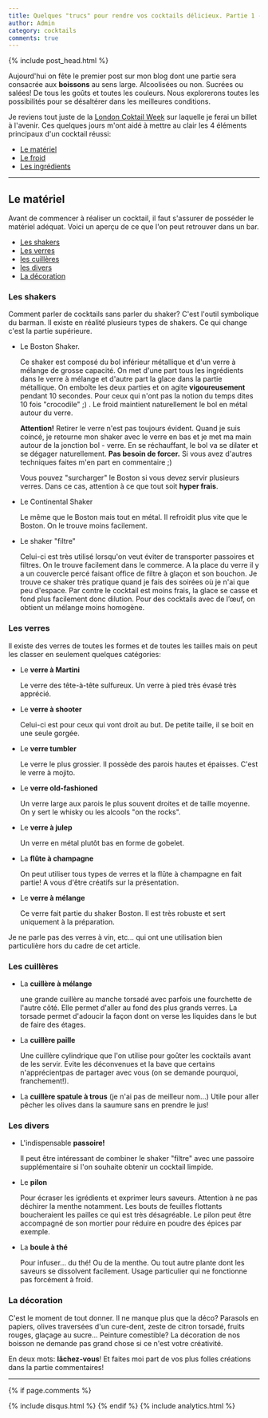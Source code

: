 ```yaml
---
title: Quelques "trucs" pour rendre vos cocktails délicieux. Partie 1 - Le matériel
author: Admin
category: cocktails
comments: true
---
```


{% include post_head.html %}

Aujourd'hui on fête le premier post sur mon blog dont une partie sera consacrée aux **boissons** au sens large. Alcoolisées ou non. Sucrées ou salées! De tous les goûts et toutes les couleurs. Nous explorerons toutes les possibilités pour se désaltérer dans les meilleures conditions.

Je reviens tout juste de la [London Coktail Week](https://drinkup.london/cocktailweek/) sur laquelle je ferai un billet à l'avenir. Ces quelques jours m'ont aidé à mettre au clair les 4 éléments principaux d'un cocktail réussi:

- [Le matériel](#le-materiel)
- [Le froid](#)
- [Les ingrédients](#)

---

## Le matériel <a id="le-materiel"></a>
Avant de commencer à réaliser un cocktail, il faut s'assurer de posséder le matériel adéquat. Voici un aperçu de ce que l'on peut retrouver dans un bar.

- [Les shakers](#les-shakers)
- [Les verres](#les-verres)
- [les cuillères](#les-cuilleres)
- [les divers](#divers)
- [La décoration](#la-decoration)

### Les shakers <a id="les-shakers"></a>
Comment parler de cocktails sans parler du shaker? C'est l'outil symbolique du barman. Il existe en réalité plusieurs types de shakers. Ce qui change c'est la partie supérieure.

- Le Boston Shaker.

  Ce shaker est composé du bol inférieur métallique et d'un verre à mélange de grosse capacité. On met d'une part tous les ingrédients dans le verre à mélange et d'autre part la glace dans la partie métallique. On emboîte les deux parties et on agite **vigoureusement** pendant 10 secondes. Pour ceux qui n'ont pas la notion du temps dites 10 fois "crocodile" ;) . Le froid maintient naturellement le bol en métal autour du verre.
  
  **Attention!** Retirer le verre n'est pas toujours évident. Quand je suis coincé, je retourne mon shaker avec le verre en bas et je met ma main autour de la jonction bol - verre. En se réchauffant, le bol va se dilater et se dégager naturellement. **Pas besoin de forcer.** Si vous avez d'autres techniques faites m'en part en commentaire ;)
  
  Vous pouvez "surcharger" le Boston si vous devez servir plusieurs verres. Dans ce cas, attention à ce que tout soit **hyper frais**.
   
- Le Continental Shaker

  Le même que le Boston mais tout en métal. Il refroidit plus vite que le Boston. On le trouve moins facilement.
  
- Le shaker "filtre"

  Celui-ci est très utilisé lorsqu'on veut éviter de transporter passoires et filtres. On le trouve facilement dans le commerce. A la place du verre il y a un couvercle percé faisant office de filtre à glaçon et son bouchon.
  Je trouve ce shaker très pratique quand je fais des soirées où je n'ai que peu d'espace. Par contre le cocktail est moins frais, la glace se casse et fond plus facilement donc dilution. Pour des cocktails avec de l’œuf, on obtient un mélange moins homogène.

### Les verres <a id="les-verres"></a>
Il existe des verres de toutes les formes et de toutes les tailles mais on peut les classer en seulement quelques catégories:

- Le **verre à Martini**
  
  Le verre des tête-à-tête sulfureux. Un verre à pied très évasé très apprécié. 

- Le **verre à shooter**

  Celui-ci est pour ceux qui vont droit au but. De petite taille, il se boit en une seule gorgée.

- Le **verre tumbler**

  Le verre le plus grossier. Il possède des parois hautes et épaisses. C'est le verre à mojito.

- Le **verre old-fashioned**

  Un verre large aux parois le plus souvent droites et de taille moyenne. On y sert le whisky ou les alcools "on the rocks".

- Le **verre à julep**
  
  Un verre en métal plutôt bas en forme de gobelet.

- La **flûte à champagne**

  On peut utiliser tous types de verres et la flûte à champagne en fait partie! A vous d'être créatifs sur la présentation.

- Le **verre à mélange**

  Ce verre fait partie du shaker Boston. Il est très robuste et sert uniquement à la préparation.

Je ne parle pas des verres à vin, etc... qui ont une utilisation bien particulière hors du cadre de cet article.

### Les cuillères <a id="les-cuilleres"></a>
- La **cuillère à mélange**

  une grande cuillère au manche torsadé avec parfois une fourchette de l'autre côté. Elle permet d'aller au fond des plus grands verres. La torsade permet d'adoucir la façon dont on verse les liquides dans le but de faire des étages.
  
- La **cuillère paille**

  Une cuillère cylindrique que l'on utilise pour goûter les cocktails avant de les servir. Evite les déconvenues et la bave que certains n'apprécientpas de partager avec vous (on se demande pourquoi, franchement!).
  
- La **cuillère spatule à trous** (je n'ai pas de meilleur nom...)
  Utile pour aller pêcher les olives dans la saumure sans en prendre le jus!

### Les divers <a id="les-divers"></a>

- L'indispensable **passoire!**
  
  Il peut être intéressant de combiner le shaker "filtre" avec une passoire supplémentaire si l'on souhaite obtenir un cocktail limpide.
  
- Le **pilon**

  Pour écraser les igrédients et exprimer leurs saveurs. Attention à ne pas déchirer la menthe notamment. Les bouts de feuilles flottants boucheraient les pailles ce qui est très désagréable. Le pilon peut être accompagné de son mortier pour réduire en poudre des épices par exemple.

- La **boule à thé**
  
  Pour infuser... du thé! Ou de la menthe. Ou tout autre plante dont les saveurs se dissolvent facilement. Usage particulier qui ne fonctionne pas forcément à froid.

### La décoration <a id="la-decoration"></a>
C'est le moment de tout donner. Il ne manque plus que la déco? Parasols en papiers, olives traversées d'un cure-dent, zeste de citron torsadé, fruits rouges, glaçage au sucre... Peinture comestible? La décoration de nos boisson ne demande pas grand chose si ce n'est votre créativité.

En deux mots: **lâchez-vous**! Et faites moi part de vos plus folles créations dans la partie commentaires!

---


{% if page.comments %}
<a href="http://{{site.url}}{{page.url}}#disqus_thread"
   data-disqus-identifier="{{page.url}}"></a>
<div id="disqus_thread"></div>
{% include disqus.html %}
{% endif %}
{% include analytics.html %}

